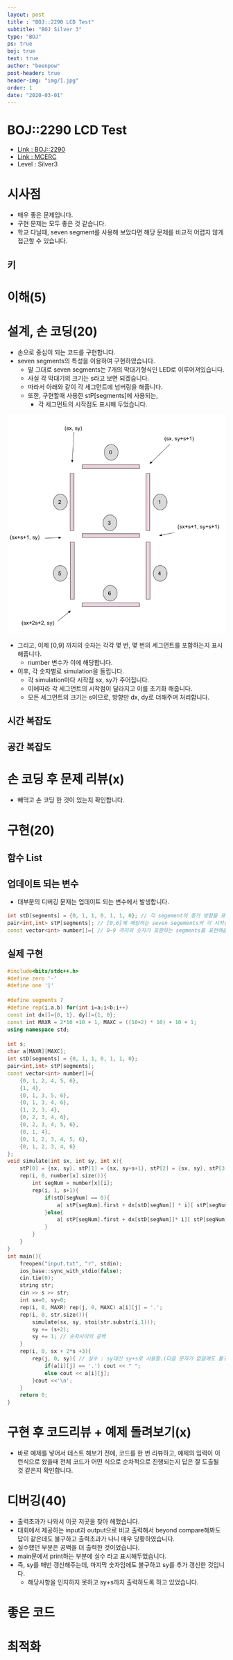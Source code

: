 ```yaml
---
layout: post
title : "BOJ::2290 LCD Test"
subtitle: "BOJ Silver 3"
type: "BOJ"
ps: true
boj: true
text: true
author: "beenpow"
post-header: true
header-img: "img/1.jpg"
order: 1
date: "2020-03-01"
---
```


# BOJ::2290 LCD Test
- [Link : BOJ::2290](https://www.acmicpc.net/problem/2290)
- [Link : MCERC](http://acm.informatik.uni-freiburg.de/)
- Level : Silver3

# 시사점
- 매우 좋은 문제입니다.
- 구현 문제는 모두 좋은 것 같습니다.
- 학교 다닐때, seven segment를 사용해 보았다면 해당 문제를 비교적 어렵지 않게 접근할 수 있습니다.

## 키

# 이해(5)

# 설계, 손 코딩(20)
- 손으로 중심이 되는 코드를 구현합니다.
- seven segments의 특성을 이용하여 구현하였습니다.
  - 말 그대로 seven segments는 7개의 막대기형식인 LED로 이루어져있습니다.
  - 사실 각 막대기의 크기는 s라고 보면 되겠습니다.
  - 따라서 아래와 같이 각 세그먼트에 넘버링을 해줍니다.
  - 또한, 구현할때 사용한 stP[segments]에 사용되는,
    - 각 세그먼트의 시작점도 표시해 두었습니다.


![img1](/img/2020-03-01-BOJ-2290-1.png)


- 그리고, 이제 [0,9] 까지의 숫자는 각각 몇 번, 몇 번의 세그먼트를 포함하는지 표시해줍니다.
  - number 변수가 이에 해당합니다.
- 이후, 각 숫자별로 simulation을 돌립니다.
  - 각 simulation마다 시작점 sx, sy가 주어집니다.
  - 이에따라 각 세그먼트의 시작점이 달라지고 이를 초기화 해줍니다.
  - 모든 세그먼트의 크기는 s이므로, 방향만 dx, dy로 더해주며 처리합니다.

## 시간 복잡도

## 공간 복잡도

# 손 코딩 후 문제 리뷰(x)
- 빼먹고 손 코딩 한 것이 있는지 확인합니다.

# 구현(20)

## 함수 List 

## 업데이트 되는 변수
- 대부분의 디버깅 문제는 업데이트 되는 변수에서 발생합니다.

```cpp
int stD[segments] = {0, 1, 1, 0, 1, 1, 0}; // 각 segement의 증가 방향을 표시해줍니다.
pair<int,int> stP[segments]; // [0,6]에 해당하는 seven segements의 각 시작점을 표현해줍니다.
const vector<int> number[]={ // 0~9 까지의 숫자가 포함하는 segments를 표현해줍니다.
```


## 실제 구현 

```cpp
#include<bits/stdc++.h>
#define zero '-'
#define one '|'

#define segments 7
#define rep(i,a,b) for(int i=a;i<b;i++)
const int dx[]={0, 1}, dy[]={1, 0};
const int MAXR = 2*10 +10 + 1, MAXC = ((10+2) * 10) + 10 + 1;
using namespace std;

int s;
char a[MAXR][MAXC];
int stD[segments] = {0, 1, 1, 0, 1, 1, 0};
pair<int,int> stP[segments];
const vector<int> number[]={
    {0, 1, 2, 4, 5, 6},
    {1, 4},
    {0, 1, 3, 5, 6},
    {0, 1, 3, 4, 6},
    {1, 2, 3, 4},
    {0, 2, 3, 4, 6},
    {0, 2, 3, 4, 5, 6},
    {0, 1, 4},
    {0, 1, 2, 3, 4, 5, 6},
    {0, 1, 2, 3, 4, 6}
};
void simulate(int sx, int sy, int x){
    stP[0] = {sx, sy}, stP[1] = {sx, sy+s+1}, stP[2] = {sx, sy}, stP[3] = {sx+s+1, sy}, stP[4] = {sx+s+1, sy+s+1}, stP[5] = {sx+s+1, sy}, stP[6] = {sx+2*s+2, sy};
    rep(i, 0, number[x].size()){
        int segNum = number[x][i];
        rep(i, 1, s+1){
            if(stD[segNum] == 0){
                a[ stP[segNum].first + dx[stD[segNum]] * i][ stP[segNum].second + dy[stD[segNum]] * i] = zero;
            }else{
                a[ stP[segNum].first + dx[stD[segNum]]* i][ stP[segNum].second + dy[stD[segNum]] * i] = one;
            }
        }
    }
}
int main(){
    freopen("input.txt", "r", stdin);
    ios_base::sync_with_stdio(false);
    cin.tie(0);
    string str;
    cin >> s >> str;
    int sx=0, sy=0;
    rep(i, 0, MAXR) rep(j, 0, MAXC) a[i][j] = '.';
    rep(i, 0, str.size()){
        simulate(sx, sy, stoi(str.substr(i,1)));
        sy += (s+2);
        sy += 1; // 숫자사이의 공백
    }
    rep(i, 0, sx + 2*s +3){
        rep(j, 0, sy){ // 실수 : sy대신 sy+s로 사용함.(다음 문자가 없음에도 불구하고)
            if(a[i][j] == '.') cout << " ";
            else cout << a[i][j];
        }cout <<'\n';
    }
    return 0;
}
```

# 구현 후 코드리뷰 + 예제 돌려보기(x)
- 바로 예제를 넣어서 테스트 해보기 전에, 코드를 한 번 리뷰하고, 예제의 입력이 이런식으로 왔을때
  전체 코드가 어떤 식으로 순차적으로 진행되는지 답은 잘 도출될 것 같은지 확인합니다.

# 디버깅(40)
- 출력초과가 나와서 이곳 저곳을 찾아 헤맸습니다.
- 대회에서 제공하는 input과 output으로 비교 출력해서 beyond compare해봐도 답이 같은데도 불구하고
  출력초과가 나니 매우 당황하였습니다.
- 실수했던 부분은 공백을 더 출력한 것이었습니다.
- main문에서 print하는 부분에 실수 라고 표시해두었습니다.
- 즉, sy를 매번 갱신해주는데, 마지막 숫자임에도 불구하고 sy를 추가 갱신한 것입니다.
  - 해당사항을 인지하지 못하고 sy+s까지 출력하도록 하고 있었습니다.

# 좋은 코드

# 최적화
